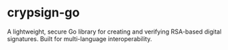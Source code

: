 # crypsign-go
A lightweight, secure Go library for creating and verifying RSA-based digital signatures. Built for multi-language interoperability.
